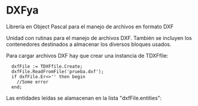 # DXFya
Librería en Object Pascal para el manejo de archivos en formato DXF

Unidad con rutinas para el manejo de archivos DXF.
También se incluyen los contenedores destinados a almacenar los diversos bloques usados.

Para cargar archivos DXF hay que crear una instancia de TDXFfile:

```
  dxfFile := TDXFfile.Create;
  dxfFile.ReadFromFile('prueba.dxf');
  if dxfFile.Er<>'' then begin
    //Some error
  end;
```

Las entidades leídas se alamacenan en la lista "dxfFile.entities":

